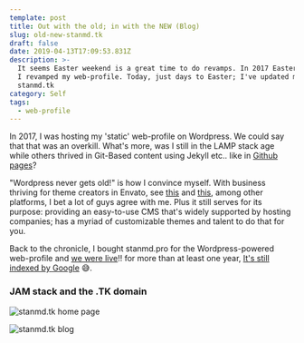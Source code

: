 ```yaml
---
template: post
title: Out with the old; in with the NEW (Blog)
slug: old-new-stanmd.tk
draft: false
date: 2019-04-13T17:09:53.831Z
description: >-
  It seems Easter weekend is a great time to do revamps. In 2017 Easter weekend
  I revamped my web-profile. Today, just days to Easter; I've updated my blog on
  stanmd.tk
category: Self
tags:
  - web-profile
---
```

In 2017, I was hosting my 'static' web-profile on Wordpress. We could say that that was an overkill. What's more, was I still in the LAMP stack age while others thrived in Git-Based content using Jekyll etc.. like in [Github pages](https://pages.github.com/)?

"Wordpress never gets old!" is how I convince myself. With business thriving for theme creators in Envato, see [this](https://themeforest.net/) and [this](https://elements.envato.com/wordpress/themes), among other platforms, I bet a lot of guys agree with me. Plus it still serves for its purpose: providing an easy-to-use CMS that's widely supported by hosting companies; has a myriad of customizable themes and talent to do that for you.

Back to the chronicle, I bought stanmd.pro for the Wordpress-powered web-profile and [we were live](https://web.archive.org/web/20171126072325/http://stanmd.pro/)!! for more than at least one year, [It's still indexed by Google](https://www.google.com/search?q=stanmd.pro) 😅.

### JAM stack and the .TK domain

![stanmd.tk home page](/media/stanmd.tk_home.png "stanmd.tk home page")

![stanmd.tk blog](/media/stanmd.tk_blog.png "stanmd.tk blog")
